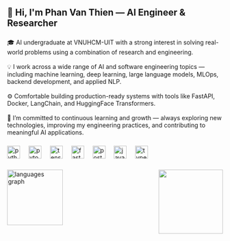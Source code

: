 <h2 align="left">👋 Hi, I'm Phan Van Thien — AI Engineer & Researcher</h2>

###

<p align="left">🎓 AI undergraduate at VNUHCM-UIT with a strong interest in solving real-world problems using a combination of research and engineering.<br><br>💡 I work across a wide range of AI and software engineering topics — including machine learning, deep learning, large language models, MLOps, backend development, and applied NLP.  <br><br>⚙️ Comfortable building production-ready systems with tools like FastAPI, Docker, LangChain, and HuggingFace Transformers.<br><br>🚀 I’m committed to continuous learning and growth — always exploring new technologies, improving my engineering practices, and contributing to meaningful AI applications.</p>

###

<div align="left">
  <img src="https://cdn.jsdelivr.net/gh/devicons/devicon/icons/python/python-original.svg" height="30" alt="python logo"  />
  <img width="12" />
  <img src="https://cdn.jsdelivr.net/gh/devicons/devicon/icons/pytorch/pytorch-original.svg" height="30" alt="pytorch logo"  />
  <img width="12" />
  <img src="https://cdn.jsdelivr.net/gh/devicons/devicon/icons/tensorflow/tensorflow-original.svg" height="30" alt="tensorflow logo"  />
  <img width="12" />
  <img src="https://cdn.jsdelivr.net/gh/devicons/devicon/icons/fastapi/fastapi-original.svg" height="30" alt="fastapi logo"  />
  <img width="12" />
  <img src="https://cdn.jsdelivr.net/gh/devicons/devicon/icons/postgresql/postgresql-original.svg" height="30" alt="postgresql logo"  />
  <img width="12" />
  <img src="https://cdn.jsdelivr.net/gh/devicons/devicon/icons/javascript/javascript-original.svg" height="30" alt="javascript logo"  />
  <img width="12" />
  <img src="https://cdn.jsdelivr.net/gh/devicons/devicon/icons/typescript/typescript-original.svg" height="30" alt="typescript logo"  />
</div>

###

<img align="right" height="150" src="https://i.pinimg.com/originals/e0/ae/0a/e0ae0a59aa48be260916b4f566fcc29d.gif"  />

###

<div align="left">
  <img src="https://github-readme-stats.vercel.app/api/top-langs?username=ImVp3&locale=en&hide_title=false&layout=compact&card_width=320&langs_count=5&theme=synthwave&hide_border=false" height="130" alt="languages graph"  />
</div>

###
